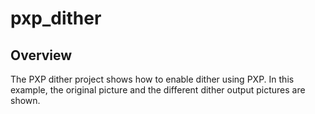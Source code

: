 # pxp_dither

## Overview
The PXP dither project shows how to enable dither using PXP. In this example,
the original picture and the different dither output pictures are shown.
